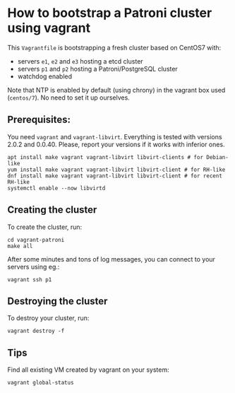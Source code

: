 # How to bootstrap a Patroni cluster using vagrant

This `Vagrantfile` is bootstrapping a fresh cluster based on CentOS7 with:

* servers `e1`, `e2` and `e3` hosting a etcd cluster
* servers `p1` and `p2` hosting a Patroni/PostgreSQL cluster
* watchdog enabled

Note that NTP is enabled by default (using chrony) in the vagrant box used (`centos/7`).
No need to set it up ourselves.

## Prerequisites:

You need `vagrant` and `vagrant-libvirt`. Everything is tested with versions 2.0.2 and
0.0.40. Please, report your versions if it works with inferior ones.

~~~
apt install make vagrant vagrant-libvirt libvirt-clients # for Debian-like
yum install make vagrant vagrant-libvirt libvirt-client # for RH-like
dnf install make vagrant vagrant-libvirt libvirt-client # for recent RH-like
systemctl enable --now libvirtd
~~~

## Creating the cluster

To create the cluster, run:

~~~
cd vagrant-patroni
make all
~~~

After some minutes and tons of log messages, you can connect to your servers using eg.:

~~~
vagrant ssh p1
~~~

## Destroying the cluster

To destroy your cluster, run:

~~~
vagrant destroy -f
~~~

## Tips

Find all existing VM created by vagrant on your system:

~~~
vagrant global-status
~~~
